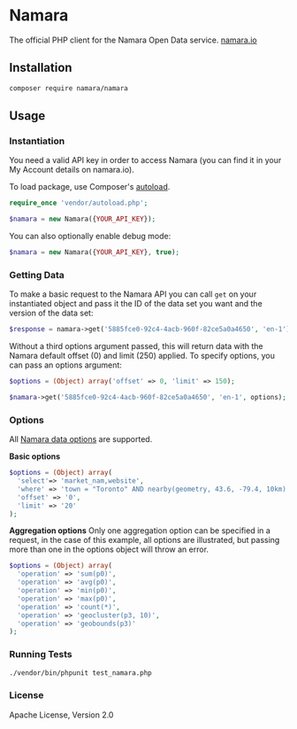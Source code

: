 Namara
======

The official PHP client for the Namara Open Data service. [namara.io](https://namara.io)

## Installation

```bash
composer require namara/namara
```

## Usage

### Instantiation

You need a valid API key in order to access Namara (you can find it in your My Account details on namara.io).

To load package, use Composer's [autoload](https://getcomposer.org/doc/01-basic-usage.md#autoloading).
```php
require_once 'vendor/autoload.php';

$namara = new Namara({YOUR_API_KEY});
```

You can also optionally enable debug mode:

```php
$namara = new Namara({YOUR_API_KEY}, true);
```

### Getting Data

To make a basic request to the Namara API you can call `get` on your instantiated object and pass it the ID of the data set you want and the version of the data set:

```php
$response = namara->get('5885fce0-92c4-4acb-960f-82ce5a0a4650', 'en-1');
```

Without a third options argument passed, this will return data with the Namara default offset (0) and limit (250) applied. To specify options, you can pass an options argument:

```php
$options = (Object) array('offset' => 0, 'limit' => 150);

$namara->get('5885fce0-92c4-4acb-960f-82ce5a0a4650', 'en-1', options);
```

### Options

All [Namara data options](https://namara.io/#/api) are supported.

**Basic options**

```php
$options = (Object) array(
  'select'=> 'market_nam,website',
  'where' => 'town = "Toronto" AND nearby(geometry, 43.6, -79.4, 10km)',
  'offset' => '0',
  'limit' => '20'
);
```

**Aggregation options**
Only one aggregation option can be specified in a request, in the case of this example, all options are illustrated, but passing more than one in the options object will throw an error.

```php
$options = (Object) array(
  'operation' => 'sum(p0)',
  'operation' => 'avg(p0)',
  'operation' => 'min(p0)',
  'operation' => 'max(p0)',
  'operation' => 'count(*)',
  'operation' => 'geocluster(p3, 10)',
  'operation' => 'geobounds(p3)'
);
```

### Running Tests

```bash
./vendor/bin/phpunit test_namara.php
```

### License

Apache License, Version 2.0
